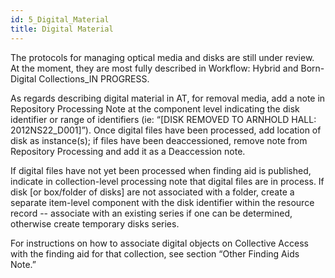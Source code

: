 ```yaml
---
id: 5_Digital_Material 
title: Digital Material
---
```


The protocols for managing optical media and disks are still under review. At the moment, they are most fully described in Workflow: Hybrid and Born-Digital Collections_IN PROGRESS.

As regards describing digital material in AT, for removal media, add a note in Repository Processing Note at the component level indicating the disk identifier or range of identifiers (ie: “[DISK REMOVED TO ARNHOLD HALL: 2012NS22_D001]”). Once digital files have been processed, add location of disk as instance(s); if files have been deaccessioned, remove note from Repository Processing and add it as a Deaccession note. 

If digital files have not yet been processed when finding aid is published, indicate in collection-level processing note that digital files are in process. If disk [or box/folder of disks] are not associated with a folder, create a separate item-level component with the disk identifier within the resource record -- associate with an existing series if one can be determined, otherwise create temporary disks series.

For instructions on how to associate digital objects on Collective Access with the finding aid for that collection, see section “Other Finding Aids Note.”

